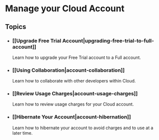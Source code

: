 # Manage your Cloud Account

## Topics

* ### [[Upgrade Free Trial Account|upgrading-free-trial-to-full-account]]
  Learn how to upgrade your Free Trial account to a Full account.
  
* ### [[Using Collaboration|account-collaboration]]
  Learn how to collaborate with other developers within Cloud.
  
* ### [[Review Usage Charges|account-usage-charges]]
  Learn how to review usage charges for your Cloud account.
  
* ### [[Hibernate Your Account|account-hibernation]]
  Learn how to hibernate your account to avoid charges and to use at a later time.